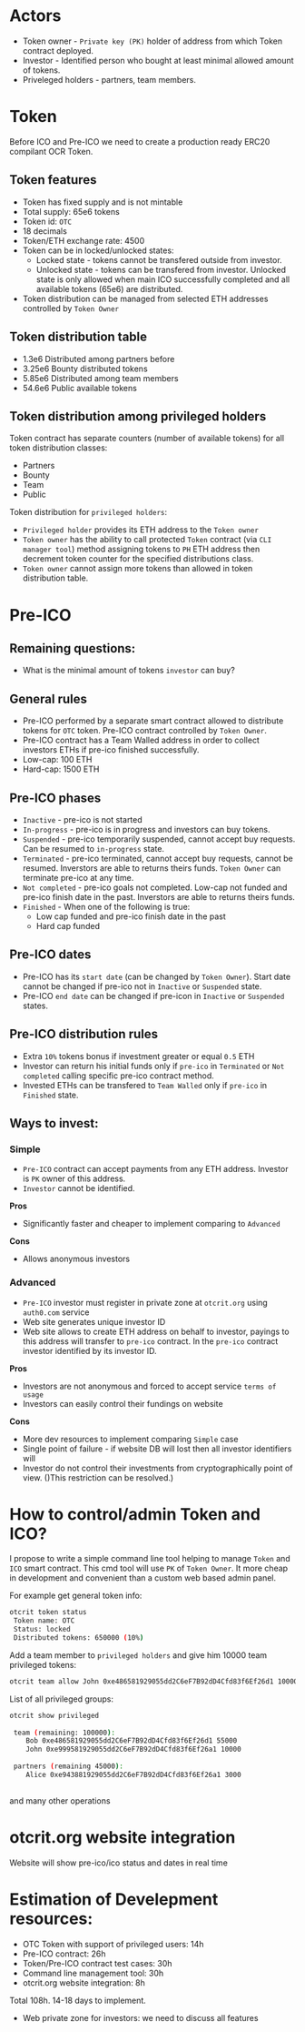 
# Actors

* Token owner - `Private key (PK)` holder of address from which Token contract deployed.  
* Investor - Identified person who bought at least minimal allowed amount of tokens.
* Priveleged holders - partners, team members.      

# Token

Before ICO and Pre-ICO we need to create a production ready ERC20 compilant OCR Token.

## Token features

* Token has fixed supply and is not mintable
* Total supply: 65e6 tokens 
* Token id: `OTC`
* 18 decimals
* Token/ETH exchange rate: 4500  
* Token can be in locked/unlocked states:
  * Locked state - tokens cannot be transfered outside from investor.
  * Unlocked state - tokens can be transfered from investor. Unlocked state is only allowed 
    when main ICO successfully completed and all available tokens (65e6) are distributed.       
* Token distribution can be managed from selected ETH addresses controlled by `Token Owner` 
        
## Token distribution table

* 1.3e6   Distributed among partners before
* 3.25e6  Bounty distributed tokens
* 5.85e6  Distributed among team members
* 54.6e6  Public available tokens

## Token distribution among privileged holders

Token contract has separate counters (number of available tokens) for all token distribution classes:

 * Partners
 * Bounty
 * Team
 * Public

Token distribution for `privileged holders`:

* `Privileged holder` provides its ETH address to the `Token owner`
* `Token owner` has the ability to call protected `Token` contract (via `CLI manager tool`)
   method assigning tokens to `PH` ETH address then decrement token counter for 
   the specified distributions class.
* `Token owner` cannot assign more tokens than allowed in token distribution table.            

# Pre-ICO

## Remaining questions:

* What is the minimal amount of tokens `investor` can buy?

## General rules

* Pre-ICO performed by a separate smart contract allowed to distribute 
  tokens for `OTC` token. Pre-ICO contract controlled by `Token Owner`.  
* Pre-ICO contract has a Team Walled address in order to collect investors ETHs if pre-ico finished successfully. 
* Low-cap: 100 ETH
* Hard-cap: 1500 ETH
   
## Pre-ICO phases

* `Inactive` - pre-ico is not started
* `In-progress` - pre-ico is in progress and investors can buy tokens.
* `Suspended` - pre-ico temporarily suspended, cannot accept buy requests. Can be resumed to `in-progress` state.
* `Terminated` - pre-ico terminated, cannot accept buy requests, cannot be resumed. 
  Inverstors are able to returns theirs funds. `Token Owner` can terminate pre-ico at any time.           
* `Not completed` - pre-ico goals not completed. Low-cap not funded and pre-ico finish date in the past.
  Inverstors are able to returns theirs funds.
* `Finished` - When one of the following is true: 
    * Low cap funded and pre-ico finish date in the past
    * Hard cap funded                      

## Pre-ICO dates

* Pre-ICO has its `start date` (can be changed by `Token Owner`). Start date cannot be changed 
  if pre-ico not in `Inactive` or `Suspended` state.
* Pre-ICO `end date` can be changed if pre-icon in `Inactive` or `Suspended` states.     
 
## Pre-ICO distribution rules

* Extra `10%` tokens bonus if investment greater or equal `0.5` ETH
* Investor can return his initial funds only if `pre-ico` in `Terminated` or `Not completed` calling 
  specific pre-ico contract method.
* Invested ETHs can be transfered  to `Team Walled` only if `pre-ico` in `Finished` state.

## Ways to invest:

### Simple 

* `Pre-ICO` contract can accept payments from any ETH address. Investor is `PK` owner of this address.
* `Investor` cannot be identified.

**Pros**

* Significantly faster and cheaper to implement comparing to `Advanced`

**Cons**

* Allows anonymous investors 

### Advanced

* `Pre-ICO` investor must register in private zone at `otcrit.org` using `auth0.com` service
* Web site generates unique investor ID
* Web site allows to create ETH address on behalf to investor, payings to this address 
will transfer to `pre-ico` contract. In the `pre-ico` contract investor identified by its investor ID.

**Pros**

* Investors are not anonymous and forced to accept service `terms of usage`
* Investors can easily control their fundings on website

**Cons**

* More dev resources to implement comparing `Simple` case
* Single point of failure - if website DB will lost then all investor identifiers will
* Investor do not control their investments from cryptographically point of view. ()This restriction can be resolved.)

# How to control/admin Token and ICO?

I propose to write a simple command line tool helping to manage `Token` and `ICO` smart contract.
This cmd tool will use `PK` of `Token Owner`. It more cheap in development and convenient than a custom 
web based admin panel. 

For example get general token info:

```bash
otcrit token status
 Token name: OTC
 Status: locked 
 Distributed tokens: 650000 (10%) 
``` 

Add a team member to `privileged holders` and give him 10000 team privileged tokens:  

```bash 
otcrit team allow John 0xe486581929055dd2C6eF7B92dD4Cfd83f6Ef26d1 10000   
```

List of all privileged groups:
```bash
otcrit show privileged
 
 team (remaining: 100000):
    Bob 0xe486581929055dd2C6eF7B92dD4Cfd83f6Ef26d1 55000
    John 0xe999581929055dd2C6eF7B92dD4Cfd83f6Ef26a1 10000
 
 partners (remaining 45000):
    Alice 0xe943881929055dd2C6eF7B92dD4Cfd83f6Ef26a1 3000 
         
```

and many other operations

# otcrit.org website integration

Website will show pre-ico/ico status and dates in real time 

# Estimation of Develepment resources: 

* OTC Token with support of privileged users: 14h 
* Pre-ICO contract: 26h 
* Token/Pre-ICO contract test cases: 30h 
* Command line management tool: 30h
* otcrit.org website integration: 8h
 
Total 108h. 14-18 days to implement.    

* Web private zone for investors: we need to discuss all features

  



  





          
 

    











